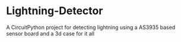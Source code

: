 # Lightning-Detector
A CircuitPython project for detecting lightning using a AS3935 based sensor board and a 3d case for it all
